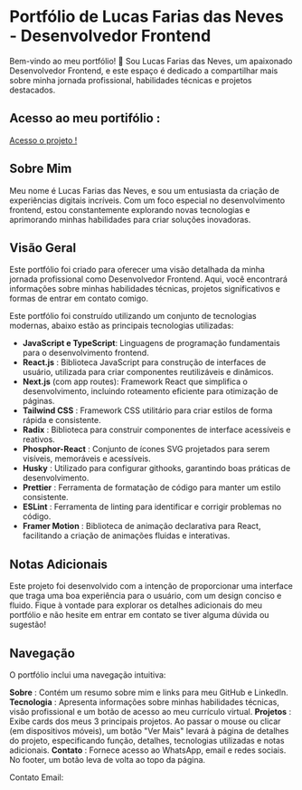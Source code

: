 
# Portfólio de Lucas Farias das Neves - Desenvolvedor Frontend
Bem-vindo ao meu portfólio! 👋 Sou Lucas Farias das Neves, um apaixonado Desenvolvedor Frontend, e este espaço é dedicado a compartilhar mais sobre minha jornada profissional, habilidades técnicas e projetos destacados.

## Acesso ao meu portifólio :
[Acesso o projeto !](https://portifolio-lucas-01.vercel.app/)

## Sobre Mim
Meu nome é Lucas Farias das Neves, e sou um entusiasta da criação de experiências digitais incríveis. Com um foco especial no desenvolvimento frontend, estou constantemente explorando novas tecnologias e aprimorando minhas habilidades para criar soluções inovadoras.

## Visão Geral
Este portfólio foi criado para oferecer uma visão detalhada da minha jornada profissional como Desenvolvedor Frontend. Aqui, você encontrará informações sobre minhas habilidades técnicas, projetos significativos e formas de entrar em contato comigo.

Este portfólio foi construído utilizando um conjunto de tecnologias modernas, abaixo estão as principais tecnologias utilizadas:

- **JavaScript e TypeScript**: Linguagens de programação fundamentais para o desenvolvimento frontend.
- **React.js** : Biblioteca JavaScript para construção de interfaces de usuário, utilizada para criar componentes reutilizáveis e dinâmicos.
- **Next.js** (com app routes): Framework React que simplifica o desenvolvimento, incluindo roteamento eficiente para otimização de páginas.
- **Tailwind CSS** : Framework CSS utilitário para criar estilos de forma rápida e consistente.
- **Radix** : Biblioteca para construir componentes de interface acessíveis e reativos.
- **Phosphor-React** : Conjunto de ícones SVG projetados para serem visíveis, memoráveis e acessíveis.
- **Husky** : Utilizado para configurar githooks, garantindo boas práticas de desenvolvimento.
- **Prettier** : Ferramenta de formatação de código para manter um estilo consistente.
- **ESLint** : Ferramenta de linting para identificar e corrigir problemas no código.
- **Framer Motion** : Biblioteca de animação declarativa para React, facilitando a criação de animações fluidas e interativas.

## Notas Adicionais

Este projeto foi desenvolvido com a intenção de proporcionar uma interface que traga uma boa experiência para o usuário, com um design conciso e fluido. Fique à vontade para explorar os detalhes adicionais do meu portfólio e não hesite em entrar em contato se tiver alguma dúvida ou sugestão!

## Navegação

O portfólio inclui uma navegação intuitiva:

**Sobre** : Contém um resumo sobre mim e links para meu GitHub e LinkedIn.
**Tecnologia** : Apresenta informações sobre minhas habilidades técnicas, visão profissional e um botão de acesso ao meu currículo virtual.
**Projetos** : Exibe cards dos meus 3 principais projetos. Ao passar o mouse ou clicar (em dispositivos móveis), um botão "Ver Mais" levará à página de detalhes do projeto, especificando função, detalhes, tecnologias utilizadas e notas adicionais.
**Contato** : Fornece acesso ao WhatsApp, email e redes sociais. No footer, um botão leva de volta ao topo da página.

Contato
Email: [](lucasfarias.ln@gmail.com)


